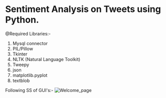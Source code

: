 # Sentiment Analysis on Tweets using Python.

@Required Libraries:-

1. Mysql connector
2. PIL/Pillow
3. Tkinter
4. NLTK (Natural Language Toolkit)
5. Tweepy 
6. json
7. matplotlib.pyplot
8. textblob

Following SS of GUI's:-
![Welcome_page](https://user-images.githubusercontent.com/55124298/193010560-4c534348-d9c1-4dc7-afcb-3c792bc94696.png)
